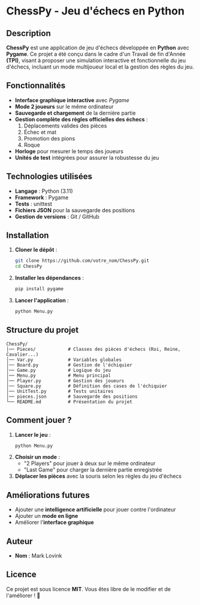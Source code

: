 # ChessPy - Jeu d'échecs en Python

## Description

**ChessPy** est une application de jeu d'échecs développée en **Python** avec **Pygame**. Ce projet a été conçu dans le cadre d'un Travail de fin d'Année **(TPI)**, visant à proposer une simulation interactive et fonctionnelle du jeu d'échecs, incluant un mode multijoueur local et la gestion des règles du jeu.

## Fonctionnalités

- **Interface graphique interactive** avec *Pygame*
- **Mode 2 joueurs** sur le même ordinateur
- **Sauvegarde et chargement** de la dernière partie
- **Gestion complète des règles officielles des échecs** :
  1. Déplacements valides des pièces
  2. Échec et mat
  3. Promotion des pions
  4. Roque
- **Horloge** pour mesurer le temps des joueurs
- **Unités de test** intégrées pour assurer la robustesse du jeu

## Technologies utilisées

- **Langage** : Python (3.11)
- **Framework** : Pygame
- **Tests** : unittest
- **Fichiers JSON** pour la sauvegarde des positions
- **Gestion de versions** : Git / GitHub

## Installation

1. **Cloner le dépôt** :
   ```sh
   git clone https://github.com/votre_nom/ChessPy.git
   cd ChessPy
   ```
2. **Installer les dépendances** :
   ```sh
   pip install pygame
   ```
3. **Lancer l'application** :
   ```sh
   python Menu.py
   ```

## Structure du projet

```
ChessPy/
│── Pieces/            # Classes des pièces d'échecs (Roi, Reine, Cavalier...)
│── Var.py             # Variables globales
│── Board.py           # Gestion de l'échiquier
│── Game.py            # Logique du jeu
│── Menu.py            # Menu principal
│── Player.py          # Gestion des joueurs
│── Square.py          # Définition des cases de l'échiquier
│── UnitTest.py        # Tests unitaires
│── pieces.json        # Sauvegarde des positions
└── README.md          # Présentation du projet
```

## Comment jouer ?

1. **Lancer le jeu** :
   ```sh
   python Menu.py
   ```
2. **Choisir un mode** :
   - "2 Players" pour jouer à deux sur le même ordinateur
   - "Last Game" pour charger la dernière partie enregistrée
3. **Déplacer les pièces** avec la souris selon les règles du jeu d'échecs

## Améliorations futures

- Ajouter une **intelligence artificielle** pour jouer contre l'ordinateur
- Ajouter un **mode en ligne**
- Améliorer l'**interface graphique**

## Auteur

- **Nom** : Mark Lovink

## Licence

Ce projet est sous licence **MIT**. Vous êtes libre de le modifier et de l'améliorer ! 🎉

